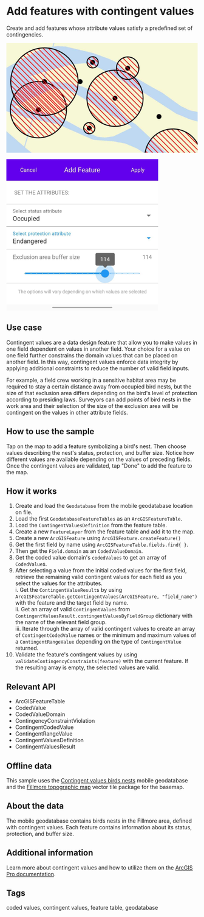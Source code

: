 # Add features with contingent values

Create and add features whose attribute values satisfy a predefined set of contingencies.

![Add features with contingent values](add-features-with-contingent-values.png)

![Add contingent feature](add-contingent-feature.png)

## Use case

Contingent values are a data design feature that allow you to make values in one field dependent on values in another field. Your choice for a value on one field further constrains the domain values that can be placed on another field. In this way, contingent values enforce data integrity by applying additional constraints to reduce the number of valid field inputs. 

For example, a field crew working in a sensitive habitat area may be required to stay a certain distance away from occupied bird nests, but the size of that exclusion area differs depending on the bird's level of protection according to presiding laws. Surveyors can add points of bird nests in the work area and their selection of the size of the exclusion area will be contingent on the values in other attribute fields.

## How to use the sample

Tap on the map to add a feature symbolizing a bird's nest. Then choose values describing the nest's status, protection, and buffer size. Notice how different values are available depending on the values of preceding fields. Once the contingent values are validated, tap "Done" to add the feature to the map.

## How it works

1. Create and load the `Geodatabase` from the mobile geodatabase location on file.
2. Load the first `GeodatabaseFeatureTables` as an `ArcGISFeatureTable`.
3. Load the `ContingentValuesDefinition` from the feature table.
4. Create a new `FeatureLayer` from the feature table and add it to the map.
5. Create a new `ArcGISFeature` using `ArcGISFeature.createFeature()`
6. Get the first field by name using `ArcGISFeatureTable.fields.find{ }`.
7. Then get the `Field.domain` as an `CodedValueDomain`.
8. Get the coded value domain's `codedValues` to get an array of `CodedValue`s.
9. After selecting a value from the initial coded values for the first field, retrieve the remaining valid contingent values for each field as you select the values for the attributes.  
    i. Get the `ContingentValueResult`s by using `ArcGISFeatureTable.getContingentValues(ArcGISFeature, "field_name")` with the feature and the target field by name.  
    ii. Get an array of valid `ContingentValues` from `ContingentValuesResult.contingentValuesByFieldGroup` dictionary with the name of the relevant field group.  
    iii. Iterate through the array of valid contingent values to create an array of `ContingentCodedValue` names or the minimum and maximum values of a `ContingentRangeValue` depending on the type of `ContingentValue` returned.  
10. Validate the feature's contingent values by using `validateContingencyConstraints(feature)` with the current feature. If the resulting array is empty, the selected values are valid.

## Relevant API

* ArcGISFeatureTable
* CodedValue
* CodedValueDomain
* ContingencyConstraintViolation
* ContingentCodedValue
* ContingentRangeValue
* ContingentValuesDefinition
* ContingentValuesResult

## Offline data

This sample uses the [Contingent values birds nests](https://arcgis.com/home/item.html?id=e12b54ea799f4606a2712157cf9f6e41) mobile geodatabase and the [Fillmore topographic map](https://arcgis.com/home/item.html?id=b5106355f1634b8996e634c04b6a930a) vector tile package for the basemap.

## About the data

The mobile geodatabase contains birds nests in the Fillmore area, defined with contingent values. Each feature contains information about its status, protection, and buffer size.

## Additional information

Learn more about contingent values and how to utilize them on the [ArcGIS Pro documentation](https://pro.arcgis.com/en/pro-app/latest/help/data/geodatabases/overview/contingent-values.htm).

## Tags

coded values, contingent values, feature table, geodatabase
